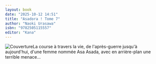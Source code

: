 ```yaml
---
layout: book
date: "2025-10-12 14:51"
title: "Asadora ! Tome 7"
author: "Naoki Urasawa"
isbn: "9782505115557"
editor: "Kana"
---
```

![Couverture](/img/9782505115557.jpeg)La course à travers la vie, de l'après-guerre jusqu'à aujourd'hui, d'une femme nommée Asa Asada, avec en arrière-plan une terrible menace...